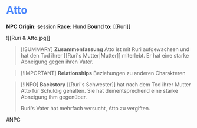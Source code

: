 # <font color = 4d88fd>Atto</font>

**NPC**
**Origin:** session
**Race:** Hund
**Bound to:** [[Ruri]]

![[Ruri & Atto.jpg]]

>[!SUMMARY] **Zusammenfassung**
>Atto ist mit Ruri aufgewachsen und hat den Tod ihrer [[Ruri's Mutter|Mutter]] miterlebt. Er hat eine starke Abneigung gegen ihren Vater.

>[!IMPORTANT] **Relationships**
>Beziehungen zu anderen Charakteren

>[!INFO] **Backstory**
>[[Ruri's Schwester]] hat nach dem Tod ihrer Mutter Atto für Schuldig gehalten. Sie hat dementsprechend eine starke Abneigung ihm gegenüber.
>
>Ruri's Vater hat mehrfach versucht, Atto zu vergiften.

#NPC